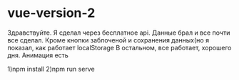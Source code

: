 # vue-version-2
Здравствуйте. Я сделал через бесплатное api. Данные брал и все почти все сделал.  Кроме кнопки заблоченой и сохранения данных(но я показал, как работает localStorage
В остальном, все работает, хорошего дня.
Анимация есть

1)npm install
2)npm run serve


